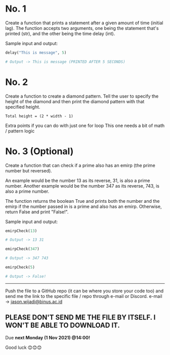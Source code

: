 # No. 1
Create a function that prints a statement after a given amount of time (initial lag). The function accepts two arguments, one being the statement that's printed (str), and the other being the time delay (int).

Sample input and output:
```python
delay("This is message", 5)

# Output -> This is message (PRINTED AFTER 5 SECONDS)
```

# No. 2
Create a function to create a diamond pattern. Tell the user to specify the height of the diamond and then print the diamond pattern with that specified height.
```
Total height = (2 * width - 1)
```
Extra points if you can do with just one for loop
This one needs a bit of math / pattern logic

# No. 3 (Optional)
Create a function that can check if a prime also has an emirp (the prime number but reversed).

An example would be the number 13 as its reverse, 31, is also a prime number.
Another example would be the number 347 as its reverse, 743, is also a prime number.

The function returns the boolean True and prints both the number and the emirp if the number passed in is a prime and also has an emirp. Otherwise, return False and print "False!".

Sample input and output:
```python
emirpCheck(13)

# Output -> 13 31

emirpCheck(347)

# Output -> 347 743

emirpCheck(5)

# Output -> False!
```

---

Push the file to a GitHub repo (it can be where you store your code too) and send me the link to the specific file / repo through e-mail or Discord.
e-mail -> jason.wijadi@binus.ac.id

## **PLEASE DON'T SEND ME THE FILE BY ITSELF. I WON'T BE ABLE TO DOWNLOAD IT.**

Due **next Monday (1 Nov 2021) @14:00!**

Good luck 😊😊😊